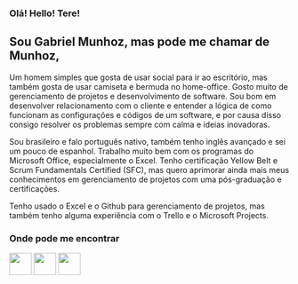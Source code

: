 ### Olá! Hello! Tere! 

## Sou Gabriel Munhoz, mas pode me chamar de Munhoz,

Um homem simples que gosta de usar social para ir ao escritório, mas também gosta de usar camiseta e bermuda no home-office. Gosto muito de gerenciamento de projetos e desenvolvimento de software. Sou bom em desenvolver relacionamento com o cliente e entender a lógica de como funcionam as configurações e códigos de um software, e por causa disso consigo resolver os problemas sempre com calma e ideias inovadoras.

Sou brasileiro e falo português nativo, também tenho inglês avançado e sei um pouco de espanhol. Trabalho muito bem com os programas do Microsoft Office, especialmente o Excel. Tenho certificação Yellow Belt e Scrum Fundamentals Certified (SFC), mas quero aprimorar ainda mais meus conhecimentos em gerenciamento de projetos com uma pós-graduação e certificações.

Tenho usado o Excel e o Github para gerenciamento de projetos, mas também tenho alguma experiência com o Trello e o Microsoft Projects.

### Onde pode me encontrar

<div>
<a href="https://www.linkedin.com/in/grmunhoz"" target="_blank"><img src="https://cdn-icons-png.flaticon.com/128/1384/1384171.png" width="40" height="40" target="_blank"></a>
<a href="https://www.instagram.com/grmunhoz" target="_blank"><img src="https://cdn-icons-png.flaticon.com/128/1384/1384172.png" width="40" height="40" target="_blank"></a>
<a href = "mailto:grmunhoz7@gmail.com"><img src="https://cdn-icons-png.flaticon.com/128/5561/5561802.png" width="40" height="40" target="_blank"></a>
</div>
